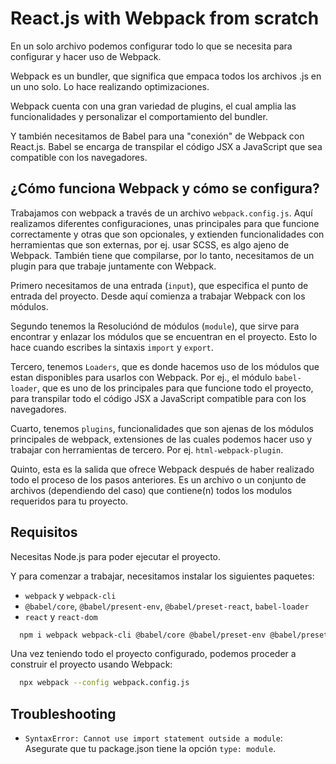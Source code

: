 # React.js with Webpack from scratch

En un solo archivo podemos configurar todo lo que se necesita para configurar y hacer uso de Webpack.

Webpack es un bundler, que significa que empaca todos los archivos .js en un uno solo. Lo hace realizando optimizaciones.

Webpack cuenta con una gran variedad de plugins, el cual amplia las funcionalidades y personalizar el comportamiento del bundler.

Y también necesitamos de Babel para una "conexión" de Webpack con React.js. Babel se encarga de transpilar el código JSX a JavaScript que sea compatible con los navegadores.

## ¿Cómo funciona Webpack y cómo se configura?

Trabajamos con webpack a través de un archivo `webpack.config.js`. Aquí realizamos diferentes configuraciones, unas principales para que funcione correctamente y otras que son opcionales, y extienden funcionalidades con herramientas que son externas, por ej. usar SCSS, es algo ajeno de Webpack. También tiene que compilarse, por lo tanto, necesitamos de un plugin para que trabaje juntamente con Webpack.

Primero necesitamos de una entrada (`input`), que especifica el punto de entrada del proyecto. Desde aquí comienza a trabajar Webpack con los módulos.

Segundo tenemos la Resoluciónd de módulos (`module`), que sirve para encontrar y enlazar los módulos que se encuentran en el proyecto. Esto lo hace cuando escribes la sintaxis `import` y `export`.

Tercero, tenemos `Loaders`, que es donde hacemos uso de los módulos que estan disponibles para usarlos con Webpack. Por ej., el módulo `babel-loader`, que es uno de los principales para que funcione todo el proyecto, para transpilar todo el código JSX a JavaScript compatible para con los navegadores.

Cuarto, tenemos `plugins`, funcionalidades que son ajenas de los módulos principales de webpack, extensiones de las cuales podemos hacer uso y trabajar con herramientas de tercero. Por ej. `html-webpack-plugin`.

Quinto, esta es la salida que ofrece Webpack después de haber realizado todo el proceso de los pasos anteriores. Es un archivo o un conjunto de archivos (dependiendo del caso) que contiene(n) todos los modulos requeridos para tu proyecto.

## Requisitos

Necesitas Node.js para poder ejecutar el proyecto.

Y para comenzar a trabajar, necesitamos instalar los siguientes paquetes:

- `webpack` y `webpack-cli`
- `@babel/core`, `@babel/present-env`, `@babel/preset-react`, `babel-loader`
- `react` y `react-dom`

```bash
  npm i webpack webpack-cli @babel/core @babel/preset-env @babel/preset-react babel-loader react react-dom
```

Una vez teniendo todo el proyecto configurado, podemos proceder a construir el proyecto usando Webpack:

```sh
  npx webpack --config webpack.config.js
```

## Troubleshooting

- `SyntaxError: Cannot use import statement outside a module`: Asegurate que tu package.json tiene la opción `type: module`.
